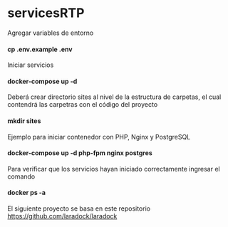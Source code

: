 # servicesRTP

Agregar variables de entorno
<h4>cp .env.example .env </h4>

Iniciar servicios
  <h4>docker-compose up -d <nombres del servicio> </h4>
  
Deberá crear directorio sites al nivel de la estructura de carpetas, el cual contendrá las carpetras con el código del proyecto
  <h4>mkdir sites</h4>

Ejemplo para iniciar contenedor con PHP, Nginx y PostgreSQL
  <h4>docker-compose up -d php-fpm nginx postgres</h4>
  
Para verificar que los servicios hayan iniciado correctamente ingresar el comando
  <h4>docker ps -a</h4>

El siguiente proyecto se basa en este repositorio
  https://github.com/laradock/laradock
